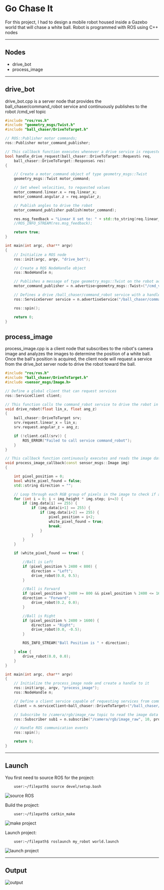 
# Go Chase It

For this project, I had to design a mobile robot housed inside a Gazebo world that will chase a white ball. Robot is programmed with ROS using C++ nodes

___

## Nodes

- drive_bot
- process_image

___

## drive_bot

drive_bot.cpp is a server node that provides the ball_chaser/command_robot service and continuously publishes to the robot /cmd_vel topic

```Cpp
#include "ros/ros.h"
#include "geometry_msgs/Twist.h"
#include "ball_chaser/DriveToTarget.h"

// ROS::Publisher motor commands;
ros::Publisher motor_command_publisher;

// This callback function executes whenever a drive service is requested
bool handle_drive_request(ball_chaser::DriveToTarget::Request& req,
    ball_chaser::DriveToTarget::Response& res)
{

    // Create a motor_command object of type geometry_msgs::Twist
    geometry_msgs::Twist motor_command;

    // Set wheel velocities, to requested values
    motor_command.linear.x = req.linear_x;
    motor_command.angular.z = req.angular_z;

    // Publish angles to drive the robot
    motor_command_publisher.publish(motor_command);

    res.msg_feedback = "Linear X set to: " + std::to_string(req.linear_x) + " Angular Z set to: " + std::to_string(req.angular_z);
    //ROS_INFO_STREAM(res.msg_feedback);

    return true;
}

int main(int argc, char** argv)
{
    // Initialize a ROS node
    ros::init(argc, argv, "drive_bot");

    // Create a ROS NodeHandle object
    ros::NodeHandle n;

    // Publishes a message of type geometry_msgs::Twist on the robot actuation topic with a queue size of 10
    motor_command_publisher = n.advertise<geometry_msgs::Twist>("/cmd_vel", 10);

    // Defines a drive /ball_chaser/command_robot service with a handle_drive_request callback function
    ros::ServiceServer service = n.advertiseService("/ball_chaser/command_robot", handle_drive_request);

    ros::spin();

    return 0;
}
```

## process_image

process_image.cpp is a client node that subscribes to the robot's camera image and analyzes the images to determine the position of a white ball. Once the ball's position is acquired, the client node will request a service from the drive_bot server node to drive the robot toward the ball.

```Cpp
#include "ros/ros.h"
#include "ball_chaser/DriveToTarget.h"
#include <sensor_msgs/Image.h>

// Define a global client that can request services
ros::ServiceClient client;

// This function calls the command_robot service to drive the robot in the specified direction
void drive_robot(float lin_x, float ang_z)
{
    ball_chaser::DriveToTarget srv;
    srv.request.linear_x = lin_x;
    srv.request.angular_z = ang_z;

    if (!client.call(srv)) {
        ROS_ERROR("Failed to call service command_robot");
    }
}

// This callback function continuously executes and reads the image data
void process_image_callback(const sensor_msgs::Image img)
{

    int pixel_position = 0;
    bool white_pixel_found = false;
    std::string direction = "";

    // Loop through each RGB group of pixels in the image to check if any are white
    for (int i = 0; i < img.height * img.step; i+=3) {
        if (img.data[i] == 255) {
            if (img.data[i+1] == 255) {
                if (img.data[i+2] == 255) {
                    pixel_position = i+2;
                    white_pixel_found = true;
                    break;
                }
            }
        }
    }

    if (white_pixel_found == true) {

        //Ball is Left
        if (pixel_position % 2400 < 800) {
            direction = "Left";
            drive_robot(0.0, 0.5);
        }

        //Ball is Forward
        if (pixel_position % 2400 >= 800 && pixel_position % 2400 <= 1600) {
        direction = "Forward";
            drive_robot(0.2, 0.0);
        }

        //Ball is Right
        if (pixel_position % 2400 > 1600) {
            direction = "Right";
            drive_robot(0.0, -0.5);
        }

        ROS_INFO_STREAM("Ball Position is " + direction);

    } else {
        drive_robot(0.0, 0.0);
    }
}

int main(int argc, char** argv)
{
    // Initialize the process_image node and create a handle to it
    ros::init(argc, argv, "process_image");
    ros::NodeHandle n;

    // Define a client service capable of requesting services from command_robot
    client = n.serviceClient<ball_chaser::DriveToTarget>("/ball_chaser/command_robot");

    // Subscribe to /camera/rgb/image_raw topic to read the image data inside the process_image_callback function
    ros::Subscriber sub1 = n.subscribe("/camera/rgb/image_raw", 10, process_image_callback);

    // Handle ROS communication events
    ros::spin();

    return 0;
}
```

___

## Launch

You first need to source ROS for the project:

```console
    user:~/filepath$ source devel/setup.bash
```

![source ROS](https://github.com/matthewashley1/Udacity---Robotics-Software-Engineer-Nanodegree/blob/master/Go%20Chase%20It/img/GCI%20img2.png)

Build the project:

```console
    user:~/filepath$ catkin_make
```

![make project](https://github.com/matthewashley1/Udacity---Robotics-Software-Engineer-Nanodegree/blob/master/Go%20Chase%20It/img/GCI%20img3.png)

Launch project:

```console
    user:~/filepath$ roslaunch my_robot world.launch
```

![launch project](https://github.com/matthewashley1/Udacity---Robotics-Software-Engineer-Nanodegree/blob/master/Go%20Chase%20It/img/GCI%20img4.png)

___

## Output

![output](https://github.com/matthewashley1/Udacity---Robotics-Software-Engineer-Nanodegree/blob/master/Go%20Chase%20It/img/GCI%20img1.gif)